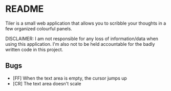 # README

Tiler is a small web application that allows you to scribble your thoughts in a few organized colourful panels.

DISCLAIMER: I am not responsible for any loss of information/data when using this application. I'm also not to be held accountable for the badly written code in this project.

## Bugs

 - [FF] When the text area is empty, the cursor jumps up
 - [CR] The text area doesn't scale
